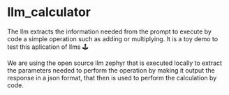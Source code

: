 # llm_calculator 
 The llm extracts the information needed from the prompt to execute by code a simple operation such as adding or multiplying.
 It is a toy demo to test this aplication of llms :joystick: 

 We are using the open source llm zephyr that is executed locally to extract the parameters needed to perform the operation by making it output the response in a json format, that then is used to perform the calculation by code. 
